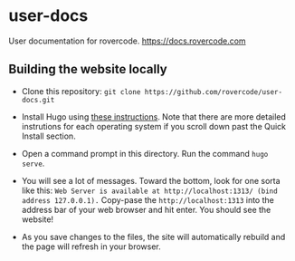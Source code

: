 # user-docs
User documentation for rovercode. https://docs.rovercode.com

## Building the website locally

* Clone this repository: `git clone https://github.com/rovercode/user-docs.git`

* Install Hugo using [these instructions](https://gohugo.io/getting-started/installing/). Note that there are more detailed instrutions for each operating system if you scroll down past the Quick Install section.

* Open a command prompt in this directory. Run the command `hugo serve`.

* You will see a lot of messages. Toward the bottom, look for one sorta like this: `Web Server is available at http://localhost:1313/ (bind address 127.0.0.1).` Copy-pase the `http://localhost:1313` into the address bar of your web browser and hit enter. You should see the website!

* As you save changes to the files, the site will automatically rebuild and the page will refresh in your browser.
